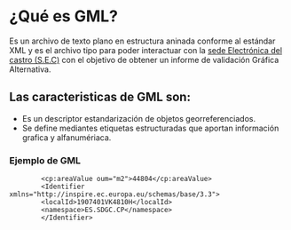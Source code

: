 # ¿Qué es GML?
Es un archivo de texto plano en estructura aninada conforme al estándar XML y es el archivo tipo para poder interactuar con la [sede Electrónica del castro (S.E.C)](https://www.sedecatastro.gob.es/OvcInicio.aspx?ticket=ST-33675-YTjVXvQfE4Ba2ocbMmYL-manssopro02.catastro.minhac.es) con el objetivo de obtener un informe de validación Gráfica Alternativa.

## Las caracteristicas de GML son:
* Es un descriptor estandarización de objetos georreferenciados.
* Se define mediantes etiquetas estructuradas que aportan información grafica y alfanumériaca.

### Ejemplo de GML
            <cp:areaValue oum="m2">44804</cp:areaValue>
            <Identifier xmlns="http://inspire.ec.europa.eu/schemas/base/3.3">
            <localId>1907401VK4810H</localId>
            <namespace>ES.SDGC.CP</namespace>
            </Identifier>
